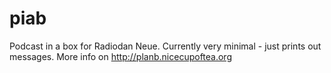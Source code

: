 # piab

Podcast in a box for Radiodan Neue. Currently very minimal - just prints out messages. 
More info on http://planb.nicecupoftea.org
